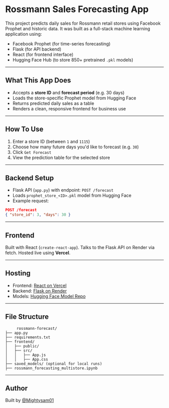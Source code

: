 # Rossmann Sales Forecasting App

This project predicts daily sales for Rossmann retail stores using Facebook Prophet and historic data. It was built as a full-stack machine learning application using:

- Facebook Prophet (for time-series forecasting)
- Flask (for API backend)
- React (for frontend interface)
- Hugging Face Hub (to store 850+ pretrained `.pkl` models)

---

## What This App Does

- Accepts a **store ID** and **forecast period** (e.g. 30 days)
- Loads the store-specific Prophet model from Hugging Face
- Returns predicted daily sales as a table
- Renders a clean, responsive frontend for business use

---

## How To Use

1. Enter a store ID (between `1` and `1115`)
2. Choose how many future days you'd like to forecast (e.g. `30`)
3. Click `Get Forecast`
4. View the prediction table for the selected store

---

## Backend Setup

- Flask API (`app.py`) with endpoint: `POST /forecast`
- Loads `prophet_store_<ID>.pkl` model from Hugging Face
- Example request:

```json
POST /forecast
{ "store_id": 3, "days": 30 }
```

---

## Frontend

Built with React (`create-react-app`). Talks to the Flask API on Render via fetch. Hosted live using **Vercel**.

---

## Hosting

- Frontend: [React on Vercel](time-series-forecasting-rossmann.vercel.app)
- Backend: [Flask on Render](https://time-series-forecasting-rossmann.onrender.com)
- Models: [Hugging Face Model Repo](https://huggingface.co/MLwithSam/rossmann-forecast-models)

---

## File Structure

```
     rossmann-forecast/
├── app.py
├── requirements.txt
├── frontend/
│   ├── public/
│   ├── src/
│   │   ├── App.js
│   │   ├── App.css
├── saved_models/ (optional for local runs)
├── rossmann_forecasting_multistore.ipynb
```

---

## Author

Built by [@Mightysam01](https://huggingface.co/MLwithSam)
